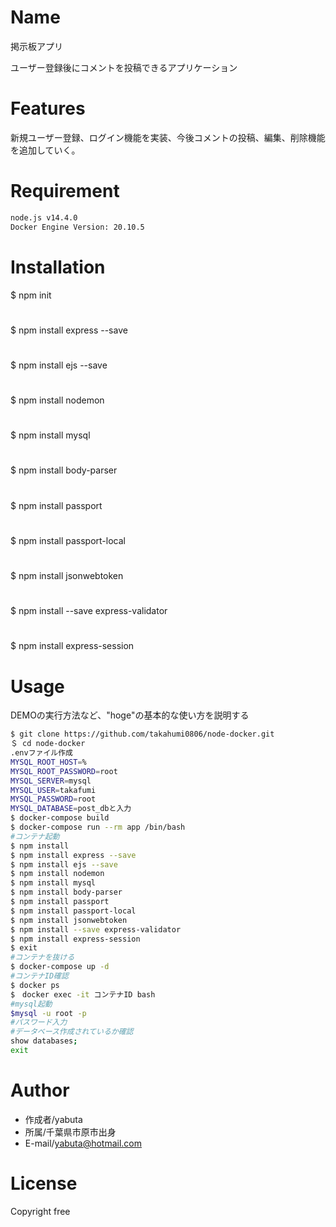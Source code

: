 # Name 
 
掲示板アプリ
 
ユーザー登録後にコメントを投稿できるアプリケーション
  
# Features
 
新規ユーザー登録、ログイン機能を実装、今後コメントの投稿、編集、削除機能を追加していく。
 
# Requirement
```bash
node.js v14.4.0
Docker Engine Version: 20.10.5
```
# Installation
$ npm init
#
$ npm install express --save
#
$ npm install ejs --save
#
$ npm install nodemon
#
$ npm install mysql
#
$ npm install body-parser
#
$ npm install passport
#
$ npm install passport-local
#
$ npm install jsonwebtoken
#
$ npm install --save express-validator
#
$ npm install express-session
#

# Usage
 
DEMOの実行方法など、"hoge"の基本的な使い方を説明する
 
```bash
$ git clone https://github.com/takahumi0806/node-docker.git
＄ cd node-docker
.envファイル作成
MYSQL_ROOT_HOST=%
MYSQL_ROOT_PASSWORD=root
MYSQL_SERVER=mysql
MYSQL_USER=takafumi
MYSQL_PASSWORD=root
MYSQL_DATABASE=post_dbと入力
$ docker-compose build
$ docker-compose run --rm app /bin/bash
#コンテナ起動
$ npm install
$ npm install express --save
$ npm install ejs --save
$ npm install nodemon
$ npm install mysql
$ npm install body-parser
$ npm install passport
$ npm install passport-local
$ npm install jsonwebtoken
$ npm install --save express-validator
$ npm install express-session
$ exit
#コンテナを抜ける
$ docker-compose up -d
#コンテナID確認
$ docker ps
$　docker exec -it コンテナID bash
#mysql起動
$mysql -u root -p
#パスワード入力
#データベース作成されているか確認
show databases;
exit
```
# Author
* 作成者/yabuta
* 所属/千葉県市原市出身
* E-mail/yabuta@hotmail.com
 
# License

Copyright free
